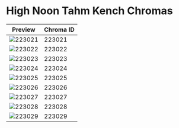 # High Noon Tahm Kench Chromas

| Preview | Chroma ID |
|---------|-----------|
| ![223021](https://raw.communitydragon.org/latest/plugins/rcp-be-lol-game-data/global/default/v1/champion-chroma-images/223/223021.png) | 223021 |
| ![223022](https://raw.communitydragon.org/latest/plugins/rcp-be-lol-game-data/global/default/v1/champion-chroma-images/223/223022.png) | 223022 |
| ![223023](https://raw.communitydragon.org/latest/plugins/rcp-be-lol-game-data/global/default/v1/champion-chroma-images/223/223023.png) | 223023 |
| ![223024](https://raw.communitydragon.org/latest/plugins/rcp-be-lol-game-data/global/default/v1/champion-chroma-images/223/223024.png) | 223024 |
| ![223025](https://raw.communitydragon.org/latest/plugins/rcp-be-lol-game-data/global/default/v1/champion-chroma-images/223/223025.png) | 223025 |
| ![223026](https://raw.communitydragon.org/latest/plugins/rcp-be-lol-game-data/global/default/v1/champion-chroma-images/223/223026.png) | 223026 |
| ![223027](https://raw.communitydragon.org/latest/plugins/rcp-be-lol-game-data/global/default/v1/champion-chroma-images/223/223027.png) | 223027 |
| ![223028](https://raw.communitydragon.org/latest/plugins/rcp-be-lol-game-data/global/default/v1/champion-chroma-images/223/223028.png) | 223028 |
| ![223029](https://raw.communitydragon.org/latest/plugins/rcp-be-lol-game-data/global/default/v1/champion-chroma-images/223/223029.png) | 223029 |